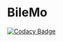 # BileMo
[![Codacy Badge](https://api.codacy.com/project/badge/Grade/c96b50c7db224b97a8d95e5e0e37d433)](https://app.codacy.com/gh/nvendeville/BileMo?utm_source=github.com&utm_medium=referral&utm_content=nvendeville/BileMo&utm_campaign=Badge_Grade_Settings)